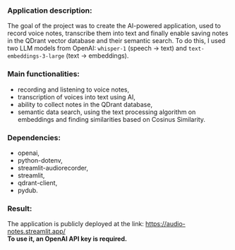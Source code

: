 ### Application description:
The goal of the project was to create the AI-powered application, used to record voice notes, transcribe them into text and finally enable saving notes in the QDrant vector database and their semantic search. To do this, I used two LLM models from OpenAI: `whisper-1` (speech -> text) and `text-embeddings-3-large` (text -> embeddings).

### Main functionalities:
* recording and listening to voice notes,
* transcription of voices into text using AI,
* ability to collect notes in the QDrant database,
* semantic data search, using the text processing algorithm on embeddings and finding similarities based on Cosinus Similarity.

### Dependencies:
* openai,
* python-dotenv,
* streamlit-audiorecorder,
* streamlit,
* qdrant-client,
* pydub.

### Result:
The application is publicly deployed at the link: https://audio-notes.streamlit.app/<br>
**To use it, an OpenAI API key is required.**
